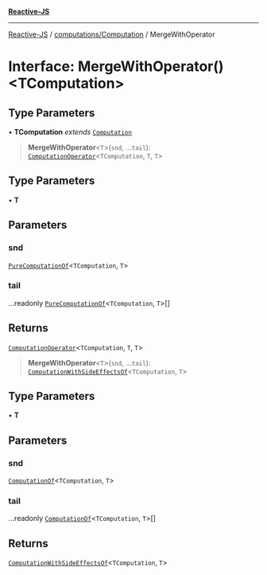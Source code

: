 [**Reactive-JS**](../../../README.md)

***

[Reactive-JS](../../../README.md) / [computations/Computation](../README.md) / MergeWithOperator

# Interface: MergeWithOperator()\<TComputation\>

## Type Parameters

• **TComputation** *extends* [`Computation`](../../type-aliases/Computation.md)

> **MergeWithOperator**\<`T`\>(`snd`, ...`tail`): [`ComputationOperator`](../../type-aliases/ComputationOperator.md)\<`TComputation`, `T`, `T`\>

## Type Parameters

• **T**

## Parameters

### snd

[`PureComputationOf`](../../type-aliases/PureComputationOf.md)\<`TComputation`, `T`\>

### tail

...readonly [`PureComputationOf`](../../type-aliases/PureComputationOf.md)\<`TComputation`, `T`\>[]

## Returns

[`ComputationOperator`](../../type-aliases/ComputationOperator.md)\<`TComputation`, `T`, `T`\>

> **MergeWithOperator**\<`T`\>(`snd`, ...`tail`): [`ComputationWithSideEffectsOf`](../../type-aliases/ComputationWithSideEffectsOf.md)\<`TComputation`, `T`\>

## Type Parameters

• **T**

## Parameters

### snd

[`ComputationOf`](../../type-aliases/ComputationOf.md)\<`TComputation`, `T`\>

### tail

...readonly [`ComputationOf`](../../type-aliases/ComputationOf.md)\<`TComputation`, `T`\>[]

## Returns

[`ComputationWithSideEffectsOf`](../../type-aliases/ComputationWithSideEffectsOf.md)\<`TComputation`, `T`\>
